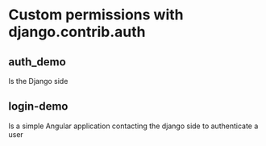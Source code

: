 # Custom permissions with django.contrib.auth

## auth_demo
Is the Django side

## login-demo
Is a simple Angular application contacting the django side to authenticate a user
